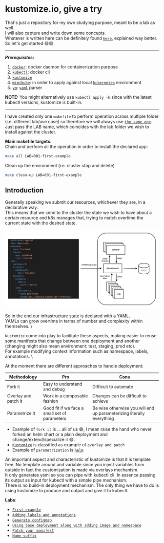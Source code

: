 # kustomize.io, give a try

That's just a repository for my own studying purpose, meant to be a lab as well. \
I will also capture and write down some concepts. \
Whatever is written here can be definitely found [`here`](https://kustomize.io/), explained way better. \
So let's get started 😄😄.

---
***Prerequisites:***
1. [`docker`](https://www.docker.com/): docker daemon for containerization purpose
2. [`kubectl`](https://kubernetes.io/docs/tasks/tools/): docker cli
3. [`kustomize`](https://kustomize.io/)
3. [`minikube`](https://minikube.sigs.k8s.io/docs/): in order to apply against local [`kubernetes`](https://kubernetes.io/) environment
5. [`yq`](https://github.com/mikefarah/yq): [`yaml`](https://en.wikipedia.org/wiki/YAML) parser

**NOTE:**
You might alternatively use `kubectl apply -k` since with the latest kubectl versions, kustomize is built-in.

---

I have created only one `makefile` to perform operation across multiple folder (i.e. different lab/use case) so therefore we will always use [`the same one`](./Makefile). \
Just pass the LAB name, which coincides with the lab folder we wish to install against the cluster.

**Main makefile targets:** \
Chain and perform all the operation in order to install the declared app:
```bash
make all LAB=001-first-example
```

Clean up the environment (i.e. cluster stop and delete)
```bash
make clean-up LAB=001-first-example
```

## Introduction

Generally speaking we submit our resources, whichever they are, in a declarative way. \
This means that we send to the cluster the state we wish to have about a certain resource and k8s manages that, trying to match overtime the current state with the desired state. 

![001](./images-and-diagrams/001.png)

So in the end our infrastructure state is declared with a YAML. \
YAMLs can grow overtime in terms of number and complexity within themselves. \

`Kustomize` come into play to facilitate these aspects, making easier to reuse some manifests that change between one deployment and another (changing might also mean environment: test, staging, prod etc). \
For example modifying context information such as namespace, labels, annotations. \

At the moment there are different approaches to handle deployment:


| Methodology           | Pro  | Cons |
| --------------------- | -- | -- |
| Fork it               | Easy to understand and debug | Difficult to automate |
| Overlay and patch it  | Work in a composable fashion | Changes can be difficult to achieve |
| Parametrize it        | Good fit if we face a small set of parameters | Be wise otherwise you will end up parameterizing literally everything |

* Example of `fork it` is ... all of us 😄, I mean raise the hand who never forked an helm chart or a plain deployment and change/extend/specialize it 😄.
* [`Kustomize`](https://kustomize.io/) is classified as example of `overlay and patch`
* Example of `parametrization` is [`helm`](https://helm.sh/)

An important aspect and characteristic of kustomize is that it is template free.
No template around and variable since you inject variables from outside in fact the customization is made via overlays mechanism. \
It only generates yaml so you can pipe with kubectl cli. In essence passing its output as input for kubectl with a simple pipe mechanism. \
There is no build-in deployment mechanism. The only thing we have to do is using kustomize to produce and output and give it to kubectl.

**Labs:**

* [`First example`](./001-first-example/README.md)
* [`Adding labels and annotations`](./002-adding-labels-and-annotations/README.md)
* [`Generate configmap`](./003-generate-config-map/README.md)
* [`Using base deployment along with adding image and namespace`](./004-using-base-deployment/README.md)
* [`Patch your manifest`](./005-patch-your-manifest/README.md)
* [`Name suffix`](./006-name-suffix/README.md)
